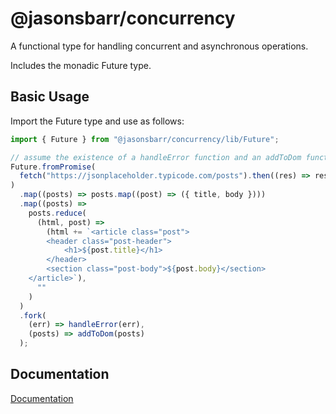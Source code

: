 # @jasonsbarr/concurrency

A functional type for handling concurrent and asynchronous operations.

Includes the monadic Future type.

## Basic Usage

Import the Future type and use as follows:

```js
import { Future } from "@jasonsbarr/concurrency/lib/Future";

// assume the existence of a handleError function and an addToDom function that appends an HTML string to the DOM
Future.fromPromise(
  fetch("https://jsonplaceholder.typicode.com/posts").then((res) => res.json())
)
  .map((posts) => posts.map((post) => ({ title, body })))
  .map((posts) =>
    posts.reduce(
      (html, post) =>
        (html += `<article class="post">
        <header class="post-header">
            <h1>${post.title}</h1>
        </header>
        <section class="post-body">${post.body}</section>
    </article>`),
      ""
    )
  )
  .fork(
    (err) => handleError(err),
    (posts) => addToDom(posts)
  );
```

## Documentation

[Documentation](https://github.com/jasonsbarr/functional/tree/main/docs/concurrency)
